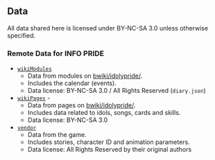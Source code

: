 ## Data

All data shared here is licensed under BY-NC-SA 3.0 unless otherwise specified.

### Remote Data for INFO PRIDE

-   [`wikiModules`](./wikiModules)
    -   Data from modules on [bwiki/idolypride/](https://wiki.biligame.com/idolypride/).
    -   Includes the calendar (events).
    -   Data license: BY-NC-SA 3.0 / All Rights Reserved (`diary.json`)
-   [`wikiPages`](./wikiPages) -
    -   Data from pages on [bwiki/idolypride/](https://wiki.biligame.com/idolypride/).
    -   Includes data related to idols, songs, cards and skills.
    -   Data license: BY-NC-SA 3.0
-   [`vendor`](./vendor)
    -   Data from the game.
    -   Includes stories, character ID and animation parameters.
    -   Data license: All Rights Reserved by their original authors
